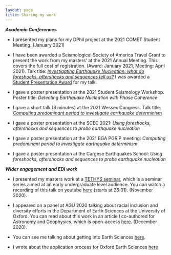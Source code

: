 ```yaml
---
layout: page
title: Sharing my work 
---
```


***Academic Conferences***

* I presented my plans for my DPhil project at the 2021 COMET Student Meeting. (January 2021)

* I have been awarded a Seismological Society of America Travel Grant to present the work from my masters' at the 2021 Annual Meeting. This covers the full cost of registration. (Award: January 2021, Meeting: April 2021). Talk title: [_Investigating Earthquake Nucleation: what do foreshocks, aftershocks and sequences tell us?_](https://www.youtube.com/watch?v=eLF_2_-zKck) I was awarded a [Student Presentation Award](https://www.seismosoc.org/awards/student-awards/) for my talk. 

* I gave a poster presentation at the 2021 Student Seismology Workshop. Poster title: _Detecting Earthquake Nucleation with Phase Coherence_

* I gave a short talk (3 minutes) at the 2021 Wessex Congress. Talk title: [_Computing predominant period to investigate earthquake determinism_](https://youtu.be/nhtQgYIXoXU) 

* I gave a poster presentation at the SCEC 2021: _Using foreshocks, aftershocks and sequences to probe earthquake nucleation_

* I gave a poster presentation at the 2021 BGA PGRiP meeting: _Computing predominant period to investigate earthquake determinism_

* I gave a poster presentation at the Cargese Earthquakes School: _Using foreshocks, aftershocks and sequences to probe earthquake nucleation_

***Wider engagement and EDI work***
* I presented my masters work at a [TETHYS seminar](https://www.tethys-talks.com), which is a seminar series aimed at an early undergraduate level audience. You can watch a recording of this talk on youtube [here](https://youtu.be/kzC1ehpVHM4?t=1561) (starts at 26:01). (November 2020). 

* I appeared on a panel at AGU 2020 talking about racial inclusion and diversity efforts in the Department of Earth Sciences at the University of Oxford. You can read about this work in an article I co-authored for Astronomy and Geophysics, which is open-access [here](https://academic.oup.com/astrogeo/article/61/5/5.40/5906544). (December 2020).

* You can see me talking about getting into Earth Sciences [here](https://youtu.be/0d5puC8o-H0). 

* I wrote about the application process for Oxford Earth Sciences [here](https://carambalache.wordpress.com/2016/09/18/applying-to-oxford-earth-sciences/)


